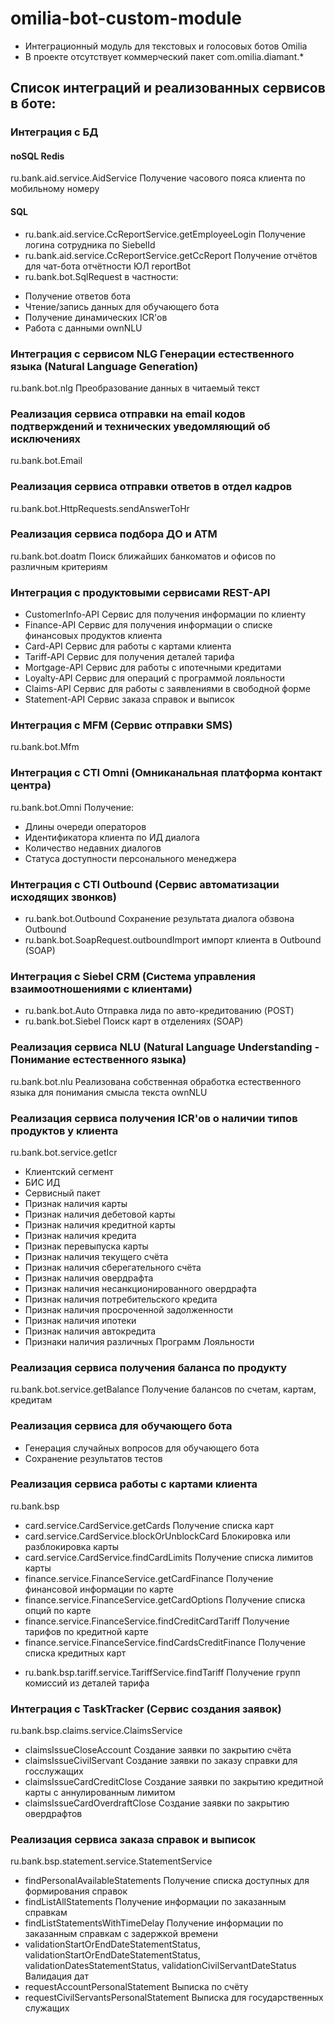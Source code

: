 # omilia-bot-custom-module
* Интеграционный модуль для текстовых и голосовых ботов Omilia
* В проекте отсутствует коммерческий пакет com.omilia.diamant.*

## Список интеграций и реализованных сервисов в боте:

### Интеграция с БД

#### noSQL Redis
ru.bank.aid.service.AidService Получение часового пояса клиента по мобильному номеру

#### SQL 
* ru.bank.aid.service.CcReportService.getEmployeeLogin Получение логина сотрудника по SiebelId
* ru.bank.aid.service.CcReportService.getCcReport Получение отчётов для чат-бота отчётности ЮЛ reportBot
* ru.bank.bot.SqlRequest в частности:
- Получение ответов бота
- Чтение/запись данных для обучающего бота
- Получение динамических ICR'ов
- Работа с данными ownNLU

### Интеграция с сервисом NLG Генерации естественного языка (Natural Language Generation)
ru.bank.bot.nlg Преобразование данных в читаемый текст

### Реализация сервиса отправки на email кодов подтверждений и технических уведомляющий об исключениях
ru.bank.bot.Email

### Реализация сервиса отправки ответов в отдел кадров
ru.bank.bot.HttpRequests.sendAnswerToHr

### Реализация сервиса подбора ДО и ATM
ru.bank.bot.doatm Поиск ближайших банкоматов и офисов по различным критериям

### Интеграция с продуктовыми сервисами REST-API
* CustomerInfo-API Сервис для получения информации по клиенту
* Finance-API Сервис для получения информации о списке финансовых продуктов клиента
* Card-API Сервис для работы с картами клиента
* Tariff-API Сервис для получения деталей тарифа
* Mortgage-API Сервис для работы с ипотечными кредитами
* Loyalty-API Сервис для операций с программой лояльности
* Claims-API Сервис для работы с заявлениями в свободной форме
* Statement-API Сервис заказа справок и выписок

### Интеграция с MFM (Сервис отправки SMS)
ru.bank.bot.Mfm

### Интеграция с CTI Omni (Омниканальная платформа контакт центра)
ru.bank.bot.Omni Получение:
* Длины очереди операторов
* Идентификатора клиента по ИД диалога
* Количество недавних диалогов
* Статуса доступности персонального менеджера

### Интеграция с CTI Outbound (Сервис автоматизации исходящих звонков)
* ru.bank.bot.Outbound Сохранение результата диалога обзвона Outbound
* ru.bank.bot.SoapRequest.outboundImport импорт клиента в Outbound (SOAP)

### Интеграция с Siebel CRM (Система управления взаимоотношениями с клиентами)
* ru.bank.bot.Auto Отправка лида по авто-кредитованию (POST)
* ru.bank.bot.Siebel Поиск карт в отделениях (SOAP)

### Реализация сервиса NLU (Natural Language Understanding - Понимание естественного языка)
ru.bank.bot.nlu Реализована собственная обработка естественного языка для понимания смысла текста ownNLU

### Реализация сервиса получения ICR'ов о наличии типов продуктов у клиента
ru.bank.bot.service.getIcr
* Клиентский сегмент
* БИС ИД
* Сервисный пакет
* Признак наличия карты
* Признак наличия дебетовой карты
* Признак наличия кредитной карты
* Признак наличия кредита
* Признак перевыпуска карты
* Признак наличия текущего счёта
* Признак наличия сберегательного счёта
* Признак наличия овердрафта
* Признак наличия несанкционированного овердрафта
* Признак наличия потребительского кредита
* Признак наличия просроченной задолженности
* Признак наличия ипотеки
* Признак наличия автокредита
* Признаки наличия различных Программ Лояльности

### Реализация сервиса получения баланса по продукту
ru.bank.bot.service.getBalance Получение балансов по счетам, картам, кредитам

### Реализация сервиса для обучающего бота
* Генерация случайных вопросов для обучающего бота
* Сохранение результатов тестов

### Реализация сервиса работы с картами клиента
ru.bank.bsp
* card.service.CardService.getCards Получение списка карт
* card.service.CardService.blockOrUnblockCard Блокировка или разблокировка карты
* card.service.CardService.findCardLimits Получение списка лимитов карты 
* finance.service.FinanceService.getCardFinance Получение финансовой информации по карте
* finance.service.FinanceService.getCardOptions Получение списка опций по карте
* finance.service.FinanceService.findCreditCardTariff Получение тарифов по кредитной карте
* finance.service.FinanceService.findCardsCreditFinance Получение списка кредитных карт

+ ru.bank.bsp.tariff.service.TariffService.findTariff Получение групп комиссий из деталей тарифа

### Интеграция с TaskTracker (Сервис создания заявок)
ru.bank.bsp.claims.service.ClaimsService
* claimsIssueCloseAccount Создание заявки по закрытию счёта
* claimsIssueCivilServant Создание заявки по заказу справки для госслужащих
* claimsIssueCardCreditClose Создание заявки по закрытию кредитной карты с аннулированным лимитом
* claimsIssueCardOverdraftClose Создание заявки по закрытию овердрафтов

### Реализация сервиса заказа справок и выписок
ru.bank.bsp.statement.service.StatementService
* findPersonalAvailableStatements Получение списка доступных для формирования справок
* findListAllStatements Получение информации по заказанным справкам
* findListStatementsWithTimeDelay Получение информации по заказанным справкам с задержкой времени
* validationStartOrEndDateStatementStatus, validationStartOrEndDateStatementStatus, validationDatesStatementStatus, validationCivilServantDateStatus Валидация дат
* requestAccountPersonalStatement Выписка по счёту
* requestCivilServantsPersonalStatement Выписка для государственных служащих